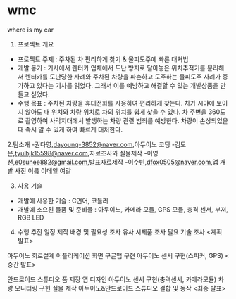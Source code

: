 # wmc
where is my car
1. 프로젝트 개요
- 프로젝트 주제
: 주차된 차 편리하게 찾기 & 물피도주에 빠른 대처법
- 개발 동기
: 기사에서 렌터카 업체에서 도난 방지로 달아놓은 위치추적기를 분리해서 
렌터카를 도난당한 사례와 주차된 차량을 파손하고 도주하는 물피도주 사례가 증가하고 있다는 기사를 읽었다. 그래서 이를 예방하고 해결할 수 있는 개발상품을 만들고 싶었다.
- 수행 목표
: 주차된 차량을 휴대전화를 사용하여 편리하게 찾는다. 
차가 시야에 보이지 않아도 내 위치와 차량 위치로 차의 위치를 쉽게 찾을 수 있다.
차 주변을 360도로 촬영하여 사각지대에서 발생하는 차량 관련 범죄를 예방한다.
차량이 손상되었을 때 즉시 알 수 있게 하여 빠르게 대처한다.

2.팀소개
-권다영,dayoung-3852@naver.com,아두이노 코딩
-김도은,tyuihjk15598@naver.com,자료조사와 실물제작
-이영선,e0sunee882@gmail.com,발표자료제작
-이수빈,dfox0505@naver.com,앱 개발
사진 이름 이메일 여갈

3. 사용 기술
- 개발에 사용한 기술
: C언어, 코듈러
- 개발에 소요된 물품 및 준비물 
: 아두이노, 카메라 모듈, GPS 모듈, 충격 센서, 부저, RGB LED

4. 수행 추진 일정
제작 배경 및 필요성 조사
유사 시제품 조사
필요 기술 조사
<계획 발표>

아두이노 회로설계 
어플리케이션 화면 구글맵 구현
아두이노 센서 구현(스피커, GPS)
<중간 발표>

안드로이드 스튜디오 폼 제장
앱 디자인 
아두이노 센서 구현(충격센서, 카메라모듈)
차량 모니터링 구현
실물 제작
아두이노&안드로이드 스튜디오 결합 및 동작
<최종 발표>

